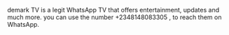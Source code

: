 demark TV is a legit WhatsApp TV that offers entertainment, updates and much more. you can use the number +2348148083305 , to reach them on WhatsApp.
